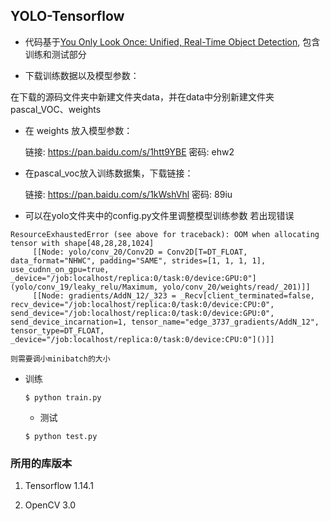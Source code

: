 ## YOLO-Tensorflow

* 代码基于[You Only Look Once: Unified, Real-Time Object Detection](https://arxiv.org/pdf/1506.02640.pdf), 包含训练和测试部分 

* 下载训练数据以及模型参数：


在下载的源码文件夹中新建文件夹data，并在data中分别新建文件夹pascal_VOC、weights

* 在 weights 放入模型参数：

    链接: https://pan.baidu.com/s/1htt9YBE 密码: ehw2


* 在pascal_voc放入训练数据集，下载链接：

    链接: https://pan.baidu.com/s/1kWshVhl 密码: 89iu


* 可以在yolo文件夹中的config.py文件里调整模型训练参数
若出现错误

```
ResourceExhaustedError (see above for traceback): OOM when allocating tensor with shape[48,28,28,1024]
	 [[Node: yolo/conv_20/Conv2D = Conv2D[T=DT_FLOAT, data_format="NHWC", padding="SAME", strides=[1, 1, 1, 1], use_cudnn_on_gpu=true, _device="/job:localhost/replica:0/task:0/device:GPU:0"](yolo/conv_19/leaky_relu/Maximum, yolo/conv_20/weights/read/_201)]]
	 [[Node: gradients/AddN_12/_323 = _Recv[client_terminated=false, recv_device="/job:localhost/replica:0/task:0/device:CPU:0", send_device="/job:localhost/replica:0/task:0/device:GPU:0", send_device_incarnation=1, tensor_name="edge_3737_gradients/AddN_12", tensor_type=DT_FLOAT, _device="/job:localhost/replica:0/task:0/device:CPU:0"]()]]
```
    则需要调小minibatch的大小


* 训练
	```Shell
	$ python train.py
	```

	* 测试
	```Shell
	$ python test.py
	```

### 所用的库版本
1. Tensorflow 1.14.1

2. OpenCV 3.0
